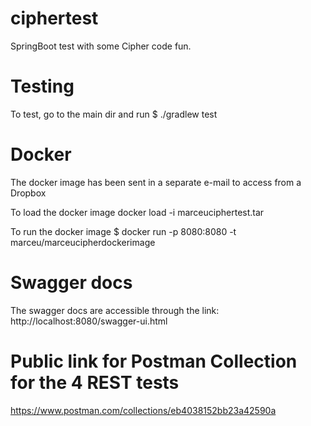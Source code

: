 # ciphertest
SpringBoot test with some Cipher code fun.

# Testing
To test, go to the main dir and run
$ ./gradlew test

# Docker
The docker image has been sent in a separate e-mail to access from a Dropbox

To load the docker image
docker load -i marceuciphertest.tar

To run the docker image
$ docker run -p 8080:8080 -t marceu/marceucipherdockerimage

# Swagger docs
The swagger docs are accessible through the link:
http://localhost:8080/swagger-ui.html

# Public link for Postman Collection for the 4 REST tests
https://www.postman.com/collections/eb4038152bb23a42590a
